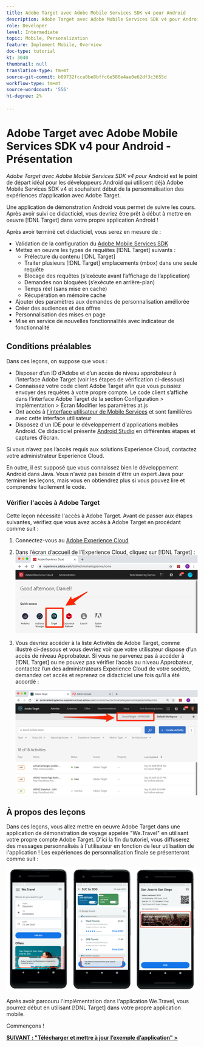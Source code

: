 ```yaml
---
title: Adobe Target avec Adobe Mobile Services SDK v4 pour Android
description: Adobe Target avec Adobe Mobile Services SDK v4 pour Android est le point de départ idéal pour les développeurs Android qui utilisent déjà Adobe Mobile Services SDK v4 et souhaitent début de la personnalisation des expériences d’application avec Adobe Target.
role: Developer
level: Intermediate
topic: Mobile, Personalization
feature: Implement Mobile, Overview
doc-type: tutorial
kt: 3040
thumbnail: null
translation-type: tm+mt
source-git-commit: b89732fcca0be8bffc6e580e4ae0e62df3c3655d
workflow-type: tm+mt
source-wordcount: '556'
ht-degree: 2%

---
```



# Adobe Target avec Adobe Mobile Services SDK v4 pour Android - Présentation

_Adobe Target avec Adobe Mobile Services SDK v4 pour_ Android est le point de départ idéal pour les développeurs Android qui utilisent déjà Adobe Mobile Services SDK v4 et souhaitent début de la personnalisation des expériences d’application avec Adobe Target.

Une application de démonstration Android vous permet de suivre les cours. Après avoir suivi ce didacticiel, vous devriez être prêt à début à mettre en oeuvre [!DNL Target] dans votre propre application Android !

Après avoir terminé cet didacticiel, vous serez en mesure de :

* Validation de la configuration du [Adobe Mobile Services SDK](https://docs.adobe.com/content/help/en/mobile-services/android/getting-started-android/requirements.html)
* Mettez en oeuvre les types de requêtes [!DNL Target] suivants :
   * Prélecture du contenu [!DNL Target]
   * Traiter plusieurs [!DNL Target] emplacements (mbox) dans une seule requête
   * Blocage des requêtes (s’exécute avant l’affichage de l’application)
   * Demandes non bloquées (s’exécute en arrière-plan)
   * Temps réel (sans mise en cache)
   * Récupération en mémoire cache
* Ajouter des paramètres aux demandes de personnalisation améliorée
* Créer des audiences et des offres
* Personnalisation des mises en page
* Mise en service de nouvelles fonctionnalités avec indicateur de fonctionnalité

## Conditions préalables

Dans ces leçons, on suppose que vous :

* Disposer d’un ID d’Adobe et d’un accès de niveau approbateur à l’interface Adobe Target (voir les étapes de vérification ci-dessous)
* Connaissez votre code client Adobe Target afin que vous puissiez envoyer des requêtes à votre propre compte. Le code client s’affiche dans l’interface Adobe Target de la section   Configuration > Implémentation > Écran Modifier les paramètres at.js
* Ont accès à [l&#39;interface utilisateur de Mobile Services](https://mobilemarketing.adobe.com) et sont familières avec cette interface utilisateur
* Disposez d&#39;un IDE pour le développement d&#39;applications mobiles Android. Ce didacticiel présente [Android Studio](https://developer.android.com/studio/install) en différentes étapes et captures d’écran.

Si vous n’avez pas l’accès requis aux solutions Experience Cloud, contactez votre administrateur Experience Cloud.

En outre, il est supposé que vous connaissez bien le développement Android dans Java. Vous n&#39;avez pas besoin d&#39;être un expert Java pour terminer les leçons, mais vous en obtiendrez plus si vous pouvez lire et comprendre facilement le code.

### Vérifier l&#39;accès à Adobe Target

Cette leçon nécessite l&#39;accès à Adobe Target. Avant de passer aux étapes suivantes, vérifiez que vous avez accès à Adobe Target en procédant comme suit :

1. Connectez-vous au [Adobe Experience Cloud](https://experience.adobe.com/)
1. Dans l’écran d’accueil de l’Experience Cloud, cliquez sur [!DNL Target] :
   ![Écran d’accueil Experience Cloud](assets/aec_homeScreen_clickTarget.png)
1. Vous devriez accéder à la liste Activités de Adobe Target, comme illustré ci-dessous et vous devriez voir que votre utilisateur dispose d’un accès de niveau Approbateur. Si vous ne parvenez pas à accéder à [!DNL Target] ou ne pouvez pas vérifier l’accès au niveau Approbateur, contactez l’un des administrateurs Experience Cloud de votre société, demandez cet accès et reprenez ce didacticiel une fois qu’il a été accordé :

   ![Interface utilisateur Adobe](assets/targetUI_approver.png)

## À propos des leçons

Dans ces leçons, vous allez mettre en oeuvre Adobe Target dans une application de démonstration de voyage appelée &quot;We.Travel&quot; en utilisant votre propre compte Adobe Target. D&#39;ici la fin du tutoriel, vous diffuserez des messages personnalisés à l&#39;utilisateur en fonction de leur utilisation de l&#39;application ! Les expériences de personnalisation finale se présenteront comme suit :

![Fin de l&#39;application We.Travel](assets/overview_final_result.jpg)

Après avoir parcouru l&#39;implémentation dans l&#39;application We.Travel, vous pourrez début en utilisant [!DNL Target] dans votre propre application mobile.

Commençons !

**[SUIVANT : &quot;Télécharger et mettre à jour l’exemple d’application&quot; >](download-and-update-the-sample-app.md)**
